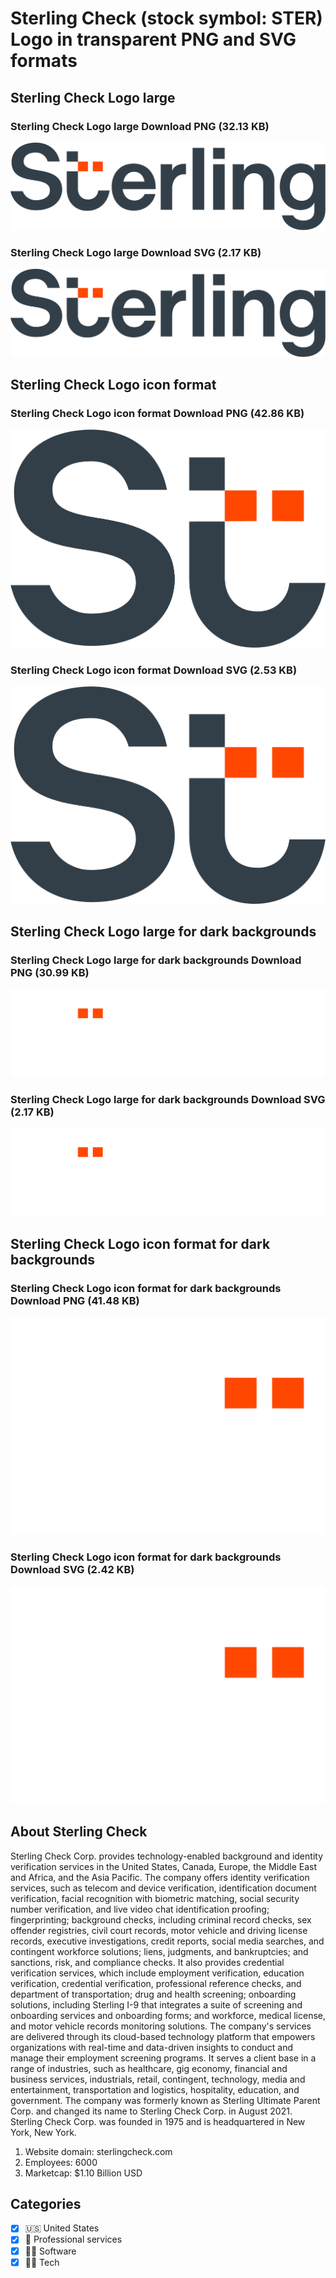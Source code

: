 # Sterling Check (stock symbol: STER) Logo in transparent PNG and SVG formats

## Sterling Check Logo large

### Sterling Check Logo large Download PNG (32.13 KB)

![Sterling Check Logo large Download PNG (32.13 KB)](/img/orig/STER_BIG-01236c6c.png)

### Sterling Check Logo large Download SVG (2.17 KB)

![Sterling Check Logo large Download SVG (2.17 KB)](/img/orig/STER_BIG-f3c0a577.svg)

## Sterling Check Logo icon format

### Sterling Check Logo icon format Download PNG (42.86 KB)

![Sterling Check Logo icon format Download PNG (42.86 KB)](/img/orig/STER-473e62e4.png)

### Sterling Check Logo icon format Download SVG (2.53 KB)

![Sterling Check Logo icon format Download SVG (2.53 KB)](/img/orig/STER-9d810c2a.svg)

## Sterling Check Logo large for dark backgrounds

### Sterling Check Logo large for dark backgrounds Download PNG (30.99 KB)

![Sterling Check Logo large for dark backgrounds Download PNG (30.99 KB)](/img/orig/STER_BIG.D-3ba90ee0.png)

### Sterling Check Logo large for dark backgrounds Download SVG (2.17 KB)

![Sterling Check Logo large for dark backgrounds Download SVG (2.17 KB)](/img/orig/STER_BIG.D-84d0d91b.svg)

## Sterling Check Logo icon format for dark backgrounds

### Sterling Check Logo icon format for dark backgrounds Download PNG (41.48 KB)

![Sterling Check Logo icon format for dark backgrounds Download PNG (41.48 KB)](/img/orig/STER.D-c7abc190.png)

### Sterling Check Logo icon format for dark backgrounds Download SVG (2.42 KB)

![Sterling Check Logo icon format for dark backgrounds Download SVG (2.42 KB)](/img/orig/STER.D-6c42390b.svg)

## About Sterling Check

Sterling Check Corp. provides technology-enabled background and identity verification services in the United States, Canada, Europe, the Middle East and Africa, and the Asia Pacific. The company offers identity verification services, such as telecom and device verification, identification document verification, facial recognition with biometric matching, social security number verification, and live video chat identification proofing; fingerprinting; background checks, including criminal record checks, sex offender registries, civil court records, motor vehicle and driving license records, executive investigations, credit reports, social media searches, and contingent workforce solutions; liens, judgments, and bankruptcies; and sanctions, risk, and compliance checks. It also provides credential verification services, which include employment verification, education verification, credential verification, professional reference checks, and department of transportation; drug and health screening; onboarding solutions, including Sterling I-9 that integrates a suite of screening and onboarding services and onboarding forms; and workforce, medical license, and motor vehicle records monitoring solutions. The company's services are delivered through its cloud-based technology platform that empowers organizations with real-time and data-driven insights to conduct and manage their employment screening programs. It serves a client base in a range of industries, such as healthcare, gig economy, financial and business services, industrials, retail, contingent, technology, media and entertainment, transportation and logistics, hospitality, education, and government. The company was formerly known as Sterling Ultimate Parent Corp. and changed its name to Sterling Check Corp. in August 2021. Sterling Check Corp. was founded in 1975 and is headquartered in New York, New York.

1. Website domain: sterlingcheck.com
2. Employees: 6000
3. Marketcap: $1.10 Billion USD


## Categories
- [x] 🇺🇸 United States
- [x] 💼 Professional services
- [x] 👨‍💻 Software
- [x] 👩‍💻 Tech
